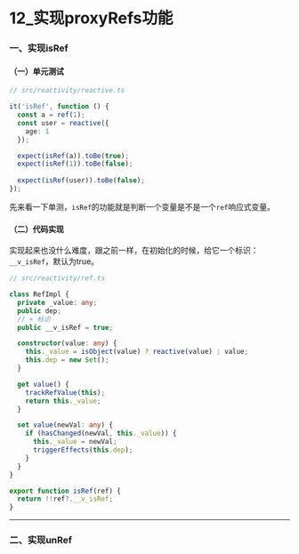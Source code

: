 # 12_实现proxyRefs功能

### 一、实现isRef

#### （一）单元测试

```ts
// src/reactivity/reactive.ts

it('isRef', function () {
  const a = ref(1);
  const user = reactive({
    age: 1
  });

  expect(isRef(a)).toBe(true);
  expect(isRef(1)).toBe(false);
  
  expect(isRef(user)).toBe(false);
});
```

先来看一下单测，`isRef`的功能就是判断一个变量是不是一个`ref`响应式变量。

#### （二）代码实现

实现起来也没什么难度，跟之前一样，在初始化的时候，给它一个标识：`__v_isRef`，默认为true。

```ts
// src/reactivity/ref.ts

class RefImpl {
  private _value: any;
  public dep;
  // + 标识
  public __v_isRef = true;

  constructor(value: any) {
    this._value = isObject(value) ? reactive(value) : value;
    this.dep = new Set();
  }

  get value() {
    trackRefValue(this);
    return this._value;
  }

  set value(newVal: any) {
    if (hasChanged(newVal, this._value)) {
      this._value = newVal;
      triggerEffects(this.dep);
    }
  }
}

export function isRef(ref) {
  return !!ref?.__v_isRef;
}
```

[//]: # (todo 单测截图)

---------------------------------------------------------------------------------------

### 二、实现unRef
